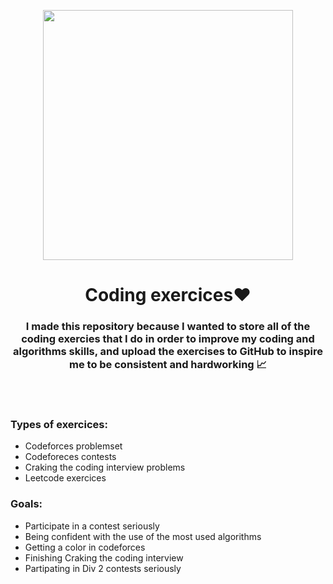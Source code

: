 <p align="center"> 
    <img width="400" src="https://user-images.githubusercontent.com/83888452/205552144-a5a41a59-5af1-441e-864d-5aedf111d654.png">
</p>


<h1 align="center">Coding exercices❤️</h1>
<h3 align="center">
I made this repository because I wanted to store all of the coding exercies that I do in order to improve my coding and algorithms skills, and 
upload the exercises to GitHub to inspire me to be consistent and hardworking 📈
</h3>


<h3 align="left">ㅤ</h3> <!-- aquí hay un icono invisible para el espacio -->

<h3 align="left"> Types of exercices:</h3>

- Codeforces problemset  
- Codeforeces contests 
- Craking the coding interview problems
- Leetcode exercices

<h3 align="left">Goals:</h3>

- Participate in a contest seriously
- Being confident with the use of the most used algorithms
- Getting a color in codeforces 
- Finishing Craking the coding interview
- Partipating in Div 2 contests seriously
